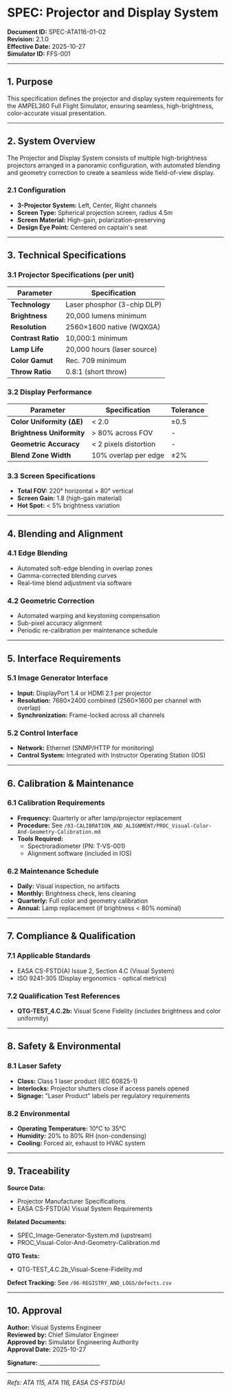 # SPEC: Projector and Display System

**Document ID:** SPEC-ATA116-01-02  
**Revision:** 2.1.0  
**Effective Date:** 2025-10-27  
**Simulator ID:** FFS-001

---

## 1. Purpose

This specification defines the projector and display system requirements for the AMPEL360 Full Flight Simulator, ensuring seamless, high-brightness, color-accurate visual presentation.

---

## 2. System Overview

The Projector and Display System consists of multiple high-brightness projectors arranged in a panoramic configuration, with automated blending and geometry correction to create a seamless wide field-of-view display.

### 2.1 Configuration
- **3-Projector System:** Left, Center, Right channels
- **Screen Type:** Spherical projection screen, radius 4.5m
- **Screen Material:** High-gain, polarization-preserving
- **Design Eye Point:** Centered on captain's seat

---

## 3. Technical Specifications

### 3.1 Projector Specifications (per unit)

| Parameter | Specification |
|-----------|--------------|
| **Technology** | Laser phosphor (3-chip DLP) |
| **Brightness** | 20,000 lumens minimum |
| **Resolution** | 2560×1600 native (WQXGA) |
| **Contrast Ratio** | 10,000:1 minimum |
| **Lamp Life** | 20,000 hours (laser source) |
| **Color Gamut** | Rec. 709 minimum |
| **Throw Ratio** | 0.8:1 (short throw) |

### 3.2 Display Performance

| Parameter | Specification | Tolerance |
|-----------|--------------|-----------|
| **Color Uniformity (ΔE)** | < 2.0 | ±0.5 |
| **Brightness Uniformity** | > 80% across FOV | - |
| **Geometric Accuracy** | < 2 pixels distortion | - |
| **Blend Zone Width** | 10% overlap per edge | ±2% |

### 3.3 Screen Specifications
- **Total FOV:** 220° horizontal × 80° vertical
- **Screen Gain:** 1.8 (high-gain material)
- **Hot Spot:** < 5% brightness variation

---

## 4. Blending and Alignment

### 4.1 Edge Blending
- Automated soft-edge blending in overlap zones
- Gamma-corrected blending curves
- Real-time blend adjustment via software

### 4.2 Geometric Correction
- Automated warping and keystoning compensation
- Sub-pixel accuracy alignment
- Periodic re-calibration per maintenance schedule

---

## 5. Interface Requirements

### 5.1 Image Generator Interface
- **Input:** DisplayPort 1.4 or HDMI 2.1 per projector
- **Resolution:** 7680×2400 combined (2560×1600 per channel with overlap)
- **Synchronization:** Frame-locked across all channels

### 5.2 Control Interface
- **Network:** Ethernet (SNMP/HTTP for monitoring)
- **Control System:** Integrated with Instructor Operating Station (IOS)

---

## 6. Calibration & Maintenance

### 6.1 Calibration Requirements
- **Frequency:** Quarterly or after lamp/projector replacement
- **Procedure:** See `/03-CALIBRATION_AND_ALIGNMENT/PROC_Visual-Color-And-Geometry-Calibration.md`
- **Tools Required:**
  - Spectroradiometer (PN: T-VS-001)
  - Alignment software (included in IOS)

### 6.2 Maintenance Schedule
- **Daily:** Visual inspection, no artifacts
- **Monthly:** Brightness check, lens cleaning
- **Quarterly:** Full color and geometry calibration
- **Annual:** Lamp replacement (if brightness < 80% nominal)

---

## 7. Compliance & Qualification

### 7.1 Applicable Standards
- EASA CS-FSTD(A) Issue 2, Section 4.C (Visual System)
- ISO 9241-305 (Display ergonomics - optical metrics)

### 7.2 Qualification Test References
- **QTG-TEST_4.C.2b:** Visual Scene Fidelity (includes brightness and color uniformity)

---

## 8. Safety & Environmental

### 8.1 Laser Safety
- **Class:** Class 1 laser product (IEC 60825-1)
- **Interlocks:** Projector shutters close if access panels opened
- **Signage:** "Laser Product" labels per regulatory requirements

### 8.2 Environmental
- **Operating Temperature:** 10°C to 35°C
- **Humidity:** 20% to 80% RH (non-condensing)
- **Cooling:** Forced air, exhaust to HVAC system

---

## 9. Traceability

**Source Data:**
- Projector Manufacturer Specifications
- EASA CS-FSTD(A) Visual System Requirements

**Related Documents:**
- SPEC_Image-Generator-System.md (upstream)
- PROC_Visual-Color-And-Geometry-Calibration.md

**QTG Tests:**
- QTG-TEST_4.C.2b_Visual-Scene-Fidelity.md

**Defect Tracking:** See `/06-REGISTRY_AND_LOGS/defects.csv`

---

## 10. Approval

**Author:** Visual Systems Engineer  
**Reviewed by:** Chief Simulator Engineer  
**Approved by:** Simulator Engineering Authority  
**Approval Date:** 2025-10-27  

**Signature:** ______________________

---

*Refs: ATA 115, ATA 116, EASA CS-FSTD(A)*
